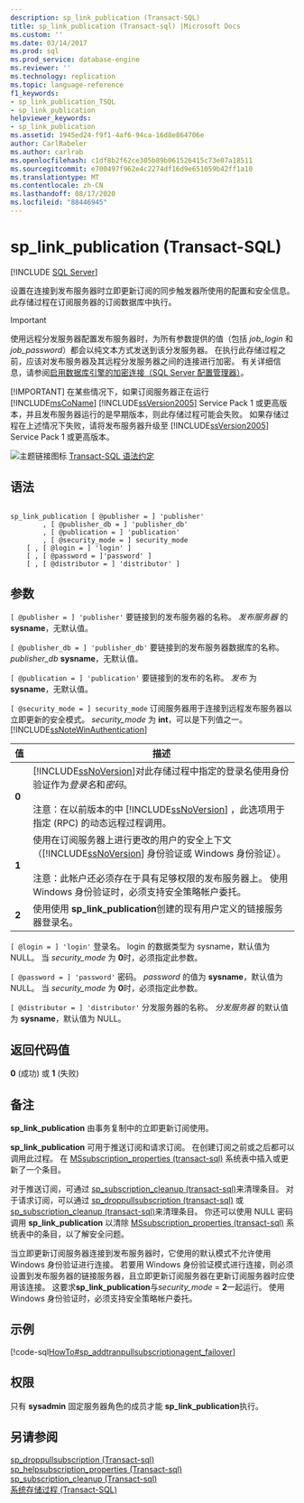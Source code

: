 ```yaml
---
description: sp_link_publication (Transact-SQL)
title: sp_link_publication (Transact-sql) |Microsoft Docs
ms.custom: ''
ms.date: 03/14/2017
ms.prod: sql
ms.prod_service: database-engine
ms.reviewer: ''
ms.technology: replication
ms.topic: language-reference
f1_keywords:
- sp_link_publication_TSQL
- sp_link_publication
helpviewer_keywords:
- sp_link_publication
ms.assetid: 1945ed24-f9f1-4af6-94ca-16d8e864706e
author: CarlRabeler
ms.author: carlrab
ms.openlocfilehash: c1df8b2f62ce305b89b061526415c73e07a18511
ms.sourcegitcommit: e700497f962e4c2274df16d9e651059b42ff1a10
ms.translationtype: MT
ms.contentlocale: zh-CN
ms.lasthandoff: 08/17/2020
ms.locfileid: "88446945"
---
```

# <a name="sp_link_publication-transact-sql"></a>sp_link_publication (Transact-SQL)
[!INCLUDE [SQL Server](../../includes/applies-to-version/sqlserver.md)]

  设置在连接到发布服务器时立即更新订阅的同步触发器所使用的配置和安全信息。 此存储过程在订阅服务器的订阅数据库中执行。  
  
> [!IMPORTANT]
>  使用远程分发服务器配置发布服务器时，为所有参数提供的值（包括 *job_login* 和 *job_password*）都会以纯文本方式发送到该分发服务器。 在执行此存储过程之前，应该对发布服务器及其远程分发服务器之间的连接进行加密。 有关详细信息，请参阅[启用数据库引擎的加密连接（SQL Server 配置管理器）](../../database-engine/configure-windows/enable-encrypted-connections-to-the-database-engine.md)。  
> 
> [!IMPORTANT]
>  在某些情况下，如果订阅服务器正在运行 [!INCLUDE[msCoName](../../includes/msconame-md.md)] [!INCLUDE[ssVersion2005](../../includes/ssversion2005-md.md)] Service Pack 1 或更高版本，并且发布服务器运行的是早期版本，则此存储过程可能会失败。 如果存储过程在上述情况下失败，请将发布服务器升级至 [!INCLUDE[ssVersion2005](../../includes/ssversion2005-md.md)] Service Pack 1 或更高版本。  
  
 ![主题链接图标](../../database-engine/configure-windows/media/topic-link.gif "“主题链接”图标") [Transact-SQL 语法约定](../../t-sql/language-elements/transact-sql-syntax-conventions-transact-sql.md)  
  
## <a name="syntax"></a>语法  
  
```  
  
sp_link_publication [ @publisher = ] 'publisher'   
        , [ @publisher_db = ] 'publisher_db'   
        , [ @publication = ] 'publication'   
        , [ @security_mode = ] security_mode  
    [ , [ @login = ] 'login' ]  
    [ , [ @password = ]'password' ]  
    [ , [ @distributor = ] 'distributor' ]  
```  
  
## <a name="arguments"></a>参数  
`[ @publisher = ] 'publisher'` 要链接到的发布服务器的名称。 *发布服务器* 的 **sysname**，无默认值。  
  
`[ @publisher_db = ] 'publisher_db'` 要链接到的发布服务器数据库的名称。 *publisher_db* **sysname**，无默认值。  
  
`[ @publication = ] 'publication'` 要链接到的发布的名称。 *发布* 为 **sysname**，无默认值。  
  
`[ @security_mode = ] security_mode` 订阅服务器用于连接到远程发布服务器以立即更新的安全模式。 *security_mode* 为 **int**，可以是下列值之一。 [!INCLUDE[ssNoteWinAuthentication](../../includes/ssnotewinauthentication-md.md)]  
  
|值|描述|  
|-----------|-----------------|  
|**0**|[!INCLUDE[ssNoVersion](../../includes/ssnoversion-md.md)]对此存储过程中指定的登录名使用身份验证作为*登录名*和*密码*。<br /><br /> 注意：在以前版本的中 [!INCLUDE[ssNoVersion](../../includes/ssnoversion-md.md)] ，此选项用于指定 (RPC) 的动态远程过程调用。|  
|**1**|使用在订阅服务器上进行更改的用户的安全上下文（[!INCLUDE[ssNoVersion](../../includes/ssnoversion-md.md)] 身份验证或 Windows 身份验证）。<br /><br /> 注意：此帐户还必须存在于具有足够权限的发布服务器上。 使用 Windows 身份验证时，必须支持安全策略帐户委托。|  
|**2**|使用使用 **sp_link_publication**创建的现有用户定义的链接服务器登录名。|  
  
`[ @login = ] 'login'` 登录名。 login 的数据类型为 sysname，默认值为 NULL。 当 *security_mode* 为 **0**时，必须指定此参数。  
  
`[ @password = ] 'password'` 密码。 *password* 的值为 **sysname**，默认值为 NULL。 当 *security_mode* 为 **0**时，必须指定此参数。  
  
`[ @distributor = ] 'distributor'` 分发服务器的名称。 *分发服务器* 的默认值为 **sysname**，默认值为 NULL。  
  
## <a name="return-code-values"></a>返回代码值  
 **0** (成功) 或 **1** (失败)   
  
## <a name="remarks"></a>备注  
 **sp_link_publication** 由事务复制中的立即更新订阅使用。  
  
 **sp_link_publication** 可用于推送订阅和请求订阅。 在创建订阅之前或之后都可以调用此过程。 在 [MSsubscription_properties &#40;transact-sql&#41;](../../relational-databases/system-tables/mssubscription-properties-transact-sql.md) 系统表中插入或更新了一个条目。  
  
 对于推送订阅，可通过 [sp_subscription_cleanup &#40;transact-sql&#41;](../../relational-databases/system-stored-procedures/sp-subscription-cleanup-transact-sql.md)来清理条目。 对于请求订阅，可以通过 [sp_droppullsubscription &#40;transact-sql&#41;](../../relational-databases/system-stored-procedures/sp-droppullsubscription-transact-sql.md) 或 [sp_subscription_cleanup &#40;transact-sql&#41;](../../relational-databases/system-stored-procedures/sp-subscription-cleanup-transact-sql.md)来清理条目。 你还可以使用 NULL 密码调用 **sp_link_publication** 以清除 [MSsubscription_properties &#40;transact-sql&#41;](../../relational-databases/system-tables/mssubscription-properties-transact-sql.md) 系统表中的条目，以了解安全问题。  
  
 当立即更新订阅服务器连接到发布服务器时，它使用的默认模式不允许使用 Windows 身份验证进行连接。 若要用 Windows 身份验证模式进行连接，则必须设置到发布服务器的链接服务器，且立即更新订阅服务器在更新订阅服务器时应使用该连接。 这要求**sp_link_publication**与*security_mode*  =  **2**一起运行。 使用 Windows 身份验证时，必须支持安全策略帐户委托。  
  
## <a name="example"></a>示例  
 [!code-sql[HowTo#sp_addtranpullsubscriptionagent_failover](../../relational-databases/replication/codesnippet/tsql/sp-link-publication-tran_1.sql)]  
  
## <a name="permissions"></a>权限  
 只有 **sysadmin** 固定服务器角色的成员才能 **sp_link_publication**执行。  
  
## <a name="see-also"></a>另请参阅  
 [sp_droppullsubscription &#40;Transact-sql&#41;](../../relational-databases/system-stored-procedures/sp-droppullsubscription-transact-sql.md)   
 [sp_helpsubscription_properties &#40;Transact-sql&#41;](../../relational-databases/system-stored-procedures/sp-helpsubscription-properties-transact-sql.md)   
 [sp_subscription_cleanup &#40;Transact-sql&#41;](../../relational-databases/system-stored-procedures/sp-subscription-cleanup-transact-sql.md)   
 [系统存储过程 (Transact-SQL)](../../relational-databases/system-stored-procedures/system-stored-procedures-transact-sql.md)  
  
  
